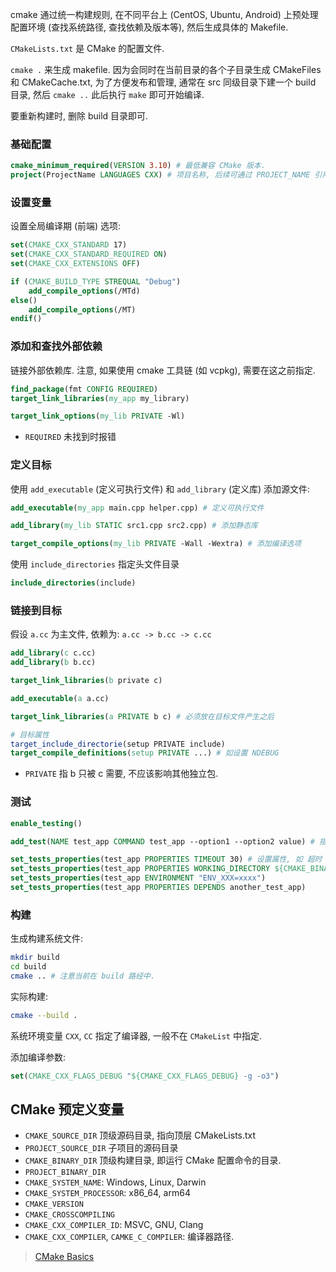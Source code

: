 cmake 通过统一构建规则, 在不同平台上 (CentOS, Ubuntu, Android) 上预处理配置环境 (查找系统路径, 查找依赖及版本等), 然后生成具体的 Makefile.  

`CMakeLists.txt` 是 CMake 的配置文件. 

`cmake .` 来生成 makefile. 因为会同时在当前目录的各个子目录生成 CMakeFiles 和 CMakeCache.txt, 为了方便发布和管理, 通常在 src 同级目录下建一个 build 目录, 然后 `cmake ..` 此后执行 `make` 即可开始编译.

要重新构建时, 删除 build 目录即可.

### 基础配置

```cmake
cmake_minimum_required(VERSION 3.10) # 最低兼容 CMake 版本.
project(ProjectName LANGUAGES CXX) # 项目名称, 后续可通过 PROJECT_NAME 引用
```

### 设置变量

设置全局编译期 (前端) 选项:

```cmake
set(CMAKE_CXX_STANDARD 17)
set(CMAKE_CXX_STANDARD_REQUIRED ON)
set(CMAKE_CXX_EXTENSIONS OFF)

if (CMAKE_BUILD_TYPE STREQUAL "Debug")
	add_compile_options(/MTd)
else()
	add_compile_options(/MT)
endif()
```

### 添加和查找外部依赖

链接外部依赖库. 注意, 如果使用 cmake 工具链 (如 vcpkg), 需要在这之前指定.
```cmake
find_package(fmt CONFIG REQUIRED)
target_link_libraries(my_app my_library)

target_link_options(my_lib PRIVATE -Wl)
```

- `REQUIRED` 未找到时报错

### 定义目标

使用 `add_executable` (定义可执行文件) 和 `add_library` (定义库) 添加源文件:

```cmake
add_executable(my_app main.cpp helper.cpp) # 定义可执行文件

add_library(my_lib STATIC src1.cpp src2.cpp) # 添加静态库

target_compile_options(my_lib PRIVATE -Wall -Wextra) # 添加编译选项
```

使用 `include_directories` 指定头文件目录
```cmake
include_directories(include)
```

### 链接到目标

假设 `a.cc` 为主文件, 依赖为: `a.cc -> b.cc -> c.cc`

```cmake
add_library(c c.cc)
add_library(b b.cc)

target_link_libraries(b private c)

add_executable(a a.cc)

target_link_libraries(a PRIVATE b c) # 必须放在目标文件产生之后

# 目标属性
target_include_directorie(setup PRIVATE include)
target_compile_definitions(setup PRIVATE ...) # 如设置 NDEBUG 

```

- `PRIVATE` 指 b 只被 c 需要, 不应该影响其他独立包.

### 测试

```cmake
enable_testing()

add_test(NAME test_app COMMAND test_app --option1 --option2 value) # 指定测试所用的脚本

set_tests_properties(test_app PROPERTIES TIMEOUT 30) # 设置属性, 如 超时 / 工作目录 / 环境变量 / 依赖
set_tests_properties(test_app PROPERTIES WORKING_DIRECTORY ${CMAKE_BINARY_DIR})
set_tests_properties(test_app ENVIRONMENT "ENV_XXX=xxxx")
set_tests_properties(test_app PROPERTIES DEPENDS another_test_app)
```

### 构建

生成构建系统文件:
```bash
mkdir build
cd build
cmake .. # 注意当前在 build 路经中.
```

实际构建:
```bash
cmake --build .
```

系统环境变量 `CXX`, `CC` 指定了编译器, 一般不在 `CMakeList` 中指定.

添加编译参数:
```cmake
set(CMAKE_CXX_FLAGS_DEBUG "${CMAKE_CXX_FLAGS_DEBUG} -g -o3")
```

## CMake 预定义变量

- `CMAKE_SOURCE_DIR` 顶级源码目录, 指向顶层 CMakeLists.txt
- `PROJECT_SOURCE_DIR` 子项目的源码目录
- `CMAKE_BINARY_DIR` 顶级构建目录, 即运行 CMake 配置命令的目录.
- `PROJECT_BINARY_DIR` 
- `CMAKE_SYSTEM_NAME`: Windows, Linux, Darwin 
- `CMAKE_SYSTEM_PROCESSOR`: x86_64, arm64
- `CMAKE_VERSION`
- `CMAKE_CROSSCOMPILING`
- `CMAKE_CXX_COMPILER_ID`: MSVC, GNU, Clang 
- `CMAKE_CXX_COMPILER`, `CAMKE_C_COMPILER`: 编译器路径.

> [CMake Basics](https://nu-msr.github.io/navigation_site/lectures/cmake_basics.html)